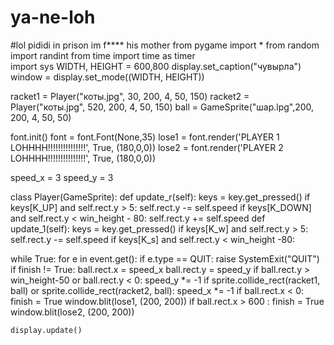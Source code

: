 # ya-ne-loh
#lol pididi in prison im f**** his mother
from pygame import *
from random import randint
from time import time as timer  
import sys 
WIDTH, HEIGHT = 600,800
display.set_caption("чувырла")
window = display.set_mode((WIDTH, HEIGHT))


racket1 = Player("коты.jpg", 30, 200, 4, 50, 150)
racket2 = Player("коты.jpg", 520, 200, 4, 50, 150)
ball = GameSprite("шар.lpg",200, 200, 4, 50, 50)

font.init()
font = font.Font(None,35)
lose1 = font.render('PLAYER 1 LOHHHH!!!!!!!!!!!!!!!', True, (180,0,0))
lose2 = font.render('PLAYER 2 LOHHHH!!!!!!!!!!!!!!!', True, (180,0,0))

speed_x = 3
speed_y = 3






class Player(GameSprite):
  def update_r(self):
    keys = key.get_pressed()
    if keys[K_UP] and self.rect.y > 5:
      self.rect.y -= self.speed
    if keys[K_DOWN] and self.rect.y < win_height -  80:
      self.rect.y += self.speed
  def update_1(self):
    keys = key.get_pressed()
    if keys[K_w] and self.rect.y > 5:
      self.rect.y -= self.speed
    if keys[K_s] and self.rect.y < win_height -80:


while True:
    for e in event.get():
      if e.type == QUIT:
        raise SystemExit("QUIT")
    if finish != True:
      ball.rect.x = speed_x
      ball.rect.y = speed_y
    if ball.rect.y > win_height-50 or ball.rect.y < 0:
      speed_y *= -1
    if sprite.collide_rect(racket1, ball) or sprite.collide_rect(racket2, ball):
      speed_x *= -1 
    if ball.rect.x < 0:
      finish = True
      window.blit(lose1, (200, 200))
    if ball.rect.x > 600 :
      finish = True
      window.blit(lose2, (200, 200))





    display.update()
